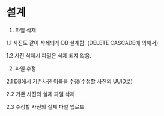 # 설계

1. 파일 삭제

  1.1 사진도 같이 삭제되게 DB 설계함. (DELETE CASCADE에 의해서)

  1.2 사진 삭제시 파일은 삭제 되지 않음. 

2. 파일 수정

  2.1 DB에서 기존사진 이름을 수정(수정할 사진의 UUID로)

  2.2 기존 사진의 실제 파일 삭제

  2.3 수정할 사진의 실제 파일 업로드
